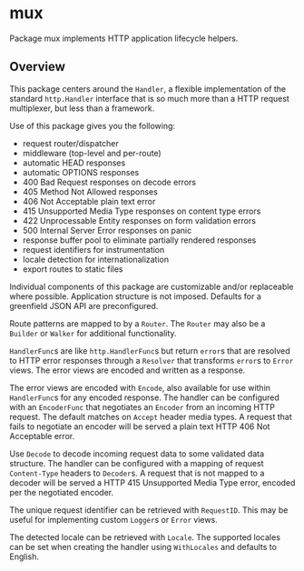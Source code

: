 # mux

Package mux implements HTTP application lifecycle helpers.

## Overview

This package centers around the `Handler`, a flexible implementation of the
standard `http.Handler` interface that is so much more than a HTTP request
multiplexer, but less than a framework.

Use of this package gives you the following:

- request router/dispatcher
- middleware (top-level and per-route)
- automatic HEAD responses
- automatic OPTIONS responses
- 400 Bad Request responses on decode errors
- 405 Method Not Allowed responses
- 406 Not Acceptable plain text error
- 415 Unsupported Media Type responses on content type errors
- 422 Unprocessable Entity responses on form validation errors
- 500 Internal Server Error responses on panic
- response buffer pool to eliminate partially rendered responses
- request identifiers for instrumentation
- locale detection for internationalization
- export routes to static files

Individual components of this package are customizable and/or replaceable where
possible. Application structure is not imposed. Defaults for a greenfield JSON
API are preconfigured.

Route patterns are mapped to by a `Router`. The `Router` may also be a
`Builder` or `Walker` for additional functionality.

`HandlerFunc`s are like `http.HandlerFunc`s but return `error`s that are
resolved to HTTP error responses through a `Resolver` that transforms `error`s
to `Error` views. The error views are encoded and written as a response.

The error views are encoded with `Encode`, also available for use within
`HandlerFunc`s for any encoded response. The handler can be configured with an
`EncoderFunc` that negotiates an `Encoder` from an incoming HTTP request. The
default matches on `Accept` header media types. A request that fails to
negotiate an encoder will be served a plain text HTTP 406 Not Acceptable error.

Use `Decode` to decode incoming request data to some validated data structure.
The handler can be configured with a mapping of request `Content-Type` headers
to `Decoder`s. A request that is not mapped to a decoder will be served a HTTP
415 Unsupported Media Type error, encoded per the negotiated encoder.

The unique request identifier can be retrieved with `RequestID`. This may be
useful for implementing custom `Logger`s or `Error` views.

The detected locale can be retrieved with `Locale`. The supported locales can
be set when creating the handler using `WithLocales` and defaults to English.
